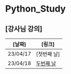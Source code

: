 # Python_Study

## [강사님 강의]   
[날짜] | [링크]
--------|------ 
23/04/17 | [첫번째 날]
23/04/18 | [두번째 날](teacher_study/20230418.md)
